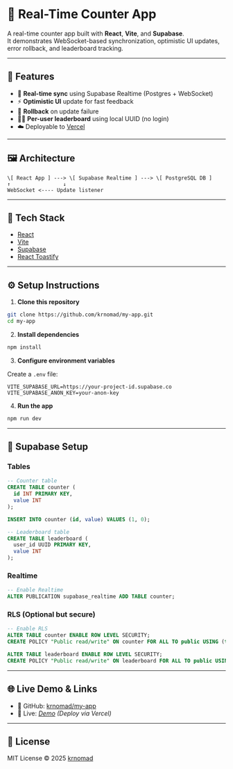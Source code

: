 
# 📡 Real-Time Counter App

A real-time counter app built with **React**, **Vite**, and **Supabase**.  
It demonstrates WebSocket-based synchronization, optimistic UI updates, error rollback, and leaderboard tracking.



---

## 🚀 Features

- 🔁 **Real-time sync** using Supabase Realtime (Postgres + WebSocket)
- ⚡ **Optimistic UI** update for fast feedback
- 🧯 **Rollback** on update failure
- 🧑‍💻 **Per-user leaderboard** using local UUID (no login)
- ☁️ Deployable to [Vercel](https://vercel.com)

---

## 🖼 Architecture


```
\[ React App ] ---> \[ Supabase Realtime ] ---> \[ PostgreSQL DB ]
↑                 ↓
WebSocket <---- Update listener
```

---

## 🧰 Tech Stack

- [React](https://react.dev/)
- [Vite](https://vitejs.dev/)
- [Supabase](https://supabase.com/)
- [React Toastify](https://fkhadra.github.io/react-toastify/)

---

## ⚙️ Setup Instructions

1. **Clone this repository**

```bash
git clone https://github.com/krnomad/my-app.git
cd my-app
````

2. **Install dependencies**

```bash
npm install
```

3. **Configure environment variables**

Create a `.env` file:

```env
VITE_SUPABASE_URL=https://your-project-id.supabase.co
VITE_SUPABASE_ANON_KEY=your-anon-key
```

4. **Run the app**

```bash
npm run dev
```

---

## 🧪 Supabase Setup

### Tables

```sql
-- Counter table
CREATE TABLE counter (
  id INT PRIMARY KEY,
  value INT
);

INSERT INTO counter (id, value) VALUES (1, 0);

-- Leaderboard table
CREATE TABLE leaderboard (
  user_id UUID PRIMARY KEY,
  value INT
);
```

### Realtime

```sql
-- Enable Realtime
ALTER PUBLICATION supabase_realtime ADD TABLE counter;
```

### RLS (Optional but secure)

```sql
-- Enable RLS
ALTER TABLE counter ENABLE ROW LEVEL SECURITY;
CREATE POLICY "Public read/write" ON counter FOR ALL TO public USING (true);

ALTER TABLE leaderboard ENABLE ROW LEVEL SECURITY;
CREATE POLICY "Public read/write" ON leaderboard FOR ALL TO public USING (true);
```

---

## 🌐 Live Demo & Links

* 🔗 GitHub: [krnomad/my-app](https://github.com/krnomad/my-app)
* 🚀 Live: *[Demo](https://my-app-nine-psi-29.vercel.app/) (Deploy via Vercel)*

---

## 📄 License

MIT License © 2025 [krnomad](https://github.com/krnomad)

```

